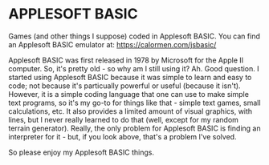 # APPLESOFT BASIC
Games (and other things I suppose) coded in Applesoft BASIC. You can find an Applesoft BASIC emulator at: https://calormen.com/jsbasic/

Applesoft BASIC was first released in 1978 by Microsoft for the Apple II computer. So, it's pretty old - so why am I still using it? Ah. Good question. I started using Applesoft BASIC because it was simple to learn and easy to code; not because it's particually powerful or useful (because it isn't). However, it is a simple coding language that one can use to make simple text programs, so it's my go-to for things like that - simple text games, small calculations, etc. It also provides a limited amount of visual graphics, with lines, but I never really learned to do that (well, except for my random terrain generator). Really, the only problem for Applesoft BASIC is finding an interpreter for it - but, if you look above, that's a problem I've solved.

So please enjoy my Applesoft BASIC things.
